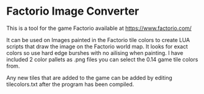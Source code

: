 # Factorio Image Converter
This is a tool for the game Factorio available at https://www.factorio.com/

It can be used on Images painted in the Factorio tile colors to create LUA scripts that draw the image on the Factorio world map.
It looks for exact colors so use hard edge burshes with no ailising when painting.
I have included 2 color pallets as .png files you can select the 0.14 game tile colors from.

Any new tiles that are added to the game can be added by editing tilecolors.txt after the program has been compiled.
